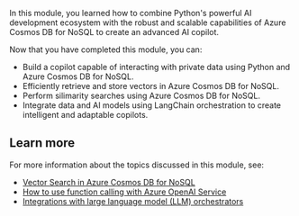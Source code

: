 In this module, you learned how to combine Python's powerful AI development ecosystem with the robust and scalable capabilities of Azure Cosmos DB for NoSQL to create an advanced AI copilot. 

Now that you have completed this module, you can:

- Build a copilot capable of interacting with private data using Python and Azure Cosmos DB for NoSQL.
- Efficiently retrieve and store vectors in Azure Cosmos DB for NoSQL.
- Perform silimarity searches using Azure Cosmos DB for NoSQL.
- Integrate data and AI models using LangChain orchestration to create intelligent and adaptable copilots.

## Learn more

For more information about the topics discussed in this module, see:

- [Vector Search in Azure Cosmos DB for NoSQL](https://learn.microsoft.com/azure/cosmos-db/nosql/vector-search)
- [How to use function calling with Azure OpenAI Service](https://learn.microsoft.com/azure/ai-services/openai/how-to/function-calling)
- [Integrations with large language model (LLM) orchestrators](https://learn.microsoft.com/azure/cosmos-db/gen-ai/integrations)

